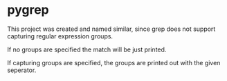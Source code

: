 # pygrep

This project was created and named similar, since grep does not support capturing regular expression groups.

If no groups are specified the match will be just printed.

If capturing groups are specified, the groups are printed out with the given seperator.
